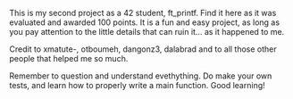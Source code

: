 This is my second project as a 42 student, ft_printf. Find it here as it was evaluated
and awarded 100 points. It is a fun and easy project, as long as you pay attention to
the little details that can ruin it... as it happened to me.

Credit to xmatute-, otboumeh, dangonz3, dalabrad and to all those other
people that helped me so much.

Remember to question and understand evethything. Do make your own tests, and learn how to
properly write a main function. Good learning!
